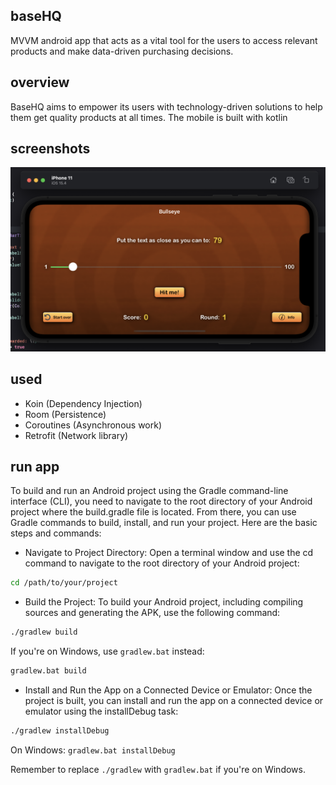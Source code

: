 ## baseHQ
MVVM android app that acts as a vital tool for the users to access relevant products and make data-driven purchasing decisions.

## overview
BaseHQ aims to empower its users with technology-driven solutions to help them
get quality products at all times. The mobile is built with kotlin

## screenshots
![alt text](https://github.com/tumininucodes/Bullseye/blob/main/Screen%20Shot%202022-07-24%20at%2010.38.23%20AM.png)


## used
- Koin (Dependency Injection)
- Room (Persistence)
- Coroutines (Asynchronous work)
- Retrofit (Network library)

## run app

To build and run an Android project using the Gradle command-line interface (CLI), you need to navigate to the root directory of your Android project where the build.gradle file is located. From there, you can use Gradle commands to build, install, and run your project. Here are the basic steps and commands:

- Navigate to Project Directory:
Open a terminal window and use the cd command to navigate to the root directory of your Android project:

```sh
cd /path/to/your/project
```

- Build the Project:
To build your Android project, including compiling sources and generating the APK, use the following command:

```sh
./gradlew build
```
If you're on Windows, use `gradlew.bat` instead:

```sh
gradlew.bat build
```

- Install and Run the App on a Connected Device or Emulator:
Once the project is built, you can install and run the app on a connected device or emulator using the installDebug task:

```sh
./gradlew installDebug
```

On Windows:
`gradlew.bat installDebug`


Remember to replace `./gradlew` with `gradlew.bat` if you're on Windows.
